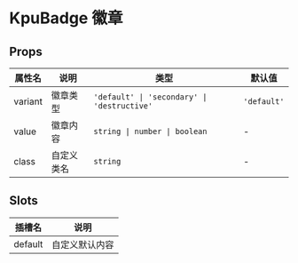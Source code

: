 # KpuBadge 徽章

## Props

| 属性名  | 说明       | 类型                                        | 默认值      |
| ------- | ---------- | ------------------------------------------- | ----------- |
| variant | 徽章类型   | `'default' \| 'secondary' \| 'destructive'` | `'default'` |
| value   | 徽章内容   | `string \| number \| boolean`               | -           |
| class   | 自定义类名 | `string`                                    | -           |

## Slots

| 插槽名  | 说明           |
| ------- | -------------- |
| default | 自定义默认内容 |

